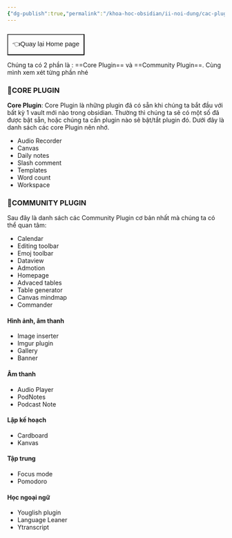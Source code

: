 ```yaml
---
{"dg-publish":true,"permalink":"/khoa-hoc-obsidian/ii-noi-dung/cac-plugin-hay-va-cach-dung/","noteIcon":"3"}
---
```


<div style="display: flex; justify-content: left; cursor: pointer;"> <a href="https://khoahocobsidian.com/" target="_blank"> <button style=" font-size: 15px; padding: 10px; height: fit-content; margin-top: 10px; background: var(--text-accent); font-weight: 10; color: var(--text-on-accent); "> 👈Quay lại Home page </button> </a> </div>

Chúng ta có 2 phần là : ==Core Plugin== và ==Community Plugin==. 
Cùng mình xem xét từng phần nhé
###  🌟CORE PLUGIN 
 **Core Plugin**: Core Plugin là những plugin đã có sẵn khi chúng ta bắt đầu với bất kỳ 1 vault mới nào trong obsidian. Thường thì chúng ta sẽ có một số đã được bật sẵn, hoặc chúng ta cần plugin nào sẽ bật/tắt plugin đó.
 Dưới đây là danh sách các core Plugin nên nhớ.
- Audio Recorder
- Canvas
- Daily notes
- Slash comment
- Templates
- Word count
- Workspace
###  🌟COMMUNITY PLUGIN 

Sau đây là danh sách các Community Plugin cơ bản nhất mà chúng ta có thể quan tâm:

- Calendar
- Editing toolbar
- Emoj toolbar
- Dataview
- Admotion
- Homepage
- Advaced tables
- Table generator
- Canvas mindmap
- Commander

#### Hình ảnh, âm thanh

- Image inserter
- Imgur plugin
- Gallery
- Banner

#### Âm thanh

- Audio Player
- PodNotes
- Podcast Note

#### Lập kế hoạch

- Cardboard
- Kanvas

#### Tập trung

- Focus mode
- Pomodoro

#### Học ngoại ngữ

- Youglish plugin
- Language Leaner
- Ytranscript
